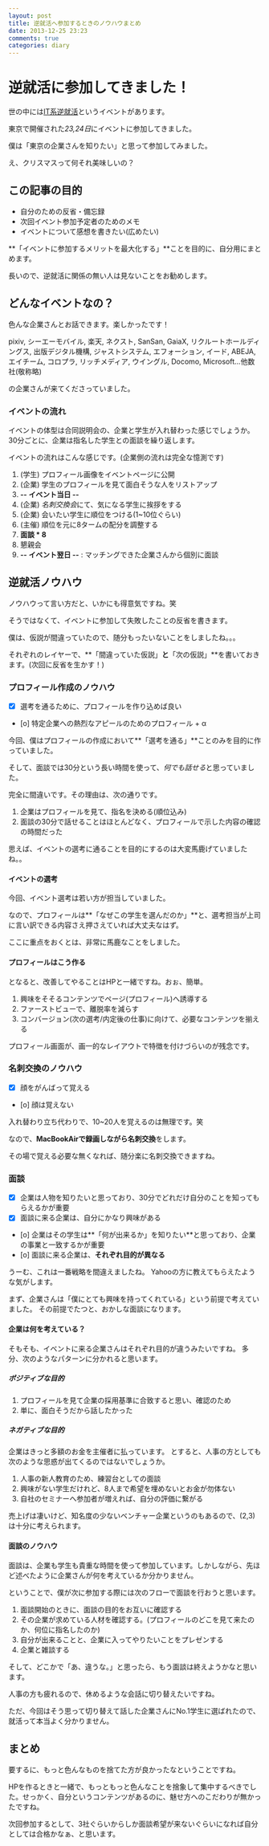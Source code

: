 ```yaml
---
layout: post
title: 逆就活へ参加するときのノウハウまとめ
date: 2013-12-25 23:23
comments: true
categories: diary
---
```


# 逆就活に参加してきました！

世の中には[IT系逆就活]( http://www.studenthunting.com/ )というイベントがあります。

東京で開催された*23,24日*にイベントに参加してきました。

<!-- more -->

僕は「東京の企業さんを知りたい」と思って参加してみました。

え、クリスマスって何それ美味しいの？

## この記事の目的

- 自分のための反省・備忘録
- 次回イベント参加予定者のためのメモ
- イベントについて感想を書きたい(広めたい)

**「イベントに参加するメリットを最大化する」**ことを目的に、自分用にまとめます。

長いので、逆就活に関係の無い人は見ないことをお勧めします。

## どんなイベントなの？

色んな企業さんとお話できます。楽しかったです！

pixiv, シーエーモバイル, 楽天, ネクスト, SanSan, GaiaX, リクルートホールディングス, 出版デジタル機構, ジャストシステム, エフォーション, イード, ABEJA, エイチーム, コロプラ, リッチメディア, ウイングル, Docomo, Microsoft...他数社(敬称略)

の企業さんが来てくださっていました。

### イベントの流れ

イベントの体型は合同説明会の、企業と学生が入れ替わった感じでしょうか。
30分ごとに、企業は指名した学生との面談を繰り返します。

イベントの流れはこんな感じです。(企業側の流れは完全な憶測です)

1. (学生) プロフィール画像をイベントページに公開
2. (企業) 学生のプロフィールを見て面白そうな人をリストアップ
3. **-- イベント当日 --**
4. (企業) *名刺交換会*にて、気になる学生に挨拶をする
5. (企業) 会いたい学生に順位をつける(1~10位ぐらい)
6. (主催) 順位を元に8タームの配分を調整する
7. **面談 \* 8**
8. 懇親会
9. **-- イベント翌日 --** : マッチングできた企業さんから個別に面談

## 逆就活ノウハウ

ノウハウって言い方だと、いかにも得意気ですね。笑

そうではなくて、イベントに参加して失敗したことの反省を書きます。

僕は、仮説が間違っていたので、随分もったいないことをしましたね。。。

それぞれのレイヤーで、**「間違っていた仮説」**と**「次の仮説」**を書いておきます。(次回に反省を生かす！)

### プロフィール作成のノウハウ

- [x] 選考を通るために、プロフィールを作り込めば良い
- [o] 特定企業への熱烈なアピールのためのプロフィール + α

今回、僕はプロフィールの作成において**「選考を通る」**ことのみを目的に作っていました。

そして、面談では30分という長い時間を使って、*何でも話せる*と思っていました。

完全に間違いです。その理由は、次の通りです。

1. 企業はプロフィールを見て、指名を決める(順位込み)
2. 面談の30分で話せることはほとんどなく、プロフィールで示した内容の確認の時間だった

思えば、イベントの選考に通ることを目的にするのは大変馬鹿げていましたね。。

#### イベントの選考

今回、イベント選考は若い方が担当していました。

なので、プロフィールは**「なぜこの学生を選んだのか」**と、選考担当が上司に言い訳できる内容さえ押さえていれば大丈夫なはず。

ここに重点をおくとは、非常に馬鹿なことをしました。

#### プロフィールはこう作る

となると、改善してやることはHPと一緒ですね。おぉ、簡単。

1. 興味をそそるコンテンツでページ(プロフィール)へ誘導する
2. ファーストビューで、離脱率を減らす
3. コンバージョン(次の選考/内定後の仕事)に向けて、必要なコンテンツを揃える

プロフィール画面が、画一的なレイアウトで特徴を付けづらいのが残念です。

### 名刺交換のノウハウ

- [x] 顔をがんばって覚える
- [o] 顔は覚えない

入れ替わり立ち代わりで、10~20人を覚えるのは無理です。笑

なので、**MacBookAirで録画しながら名刺交換**をします。

その場で覚える必要な無くなれば、随分楽に名刺交換できますね。

### 面談

- [x] 企業は人物を知りたいと思っており、30分でどれだけ自分のことを知ってもらえるかが重要
- [x] 面談に来る企業は、自分にかなり興味がある
- [o] 企業はその学生は**「何が出来るか」を知りたい**と思っており、企業の事業と一致するかが重要
- [o] 面談に来る企業は、**それぞれ目的が異なる**

うーむ、これは一番戦略を間違えましたね。
Yahooの方に教えてもらえたような気がします。

まず、企業さんは「僕にとても興味を持ってくれている」という前提で考えていました。
その前提でたつと、おかしな面談になります。

#### 企業は何を考えている？

そもそも、イベントに来る企業さんはそれぞれ目的が違うみたいですね。
多分、次のようなパターンに分かれると思います。

##### ポジティブな目的

1. プロフィールを見て企業の採用基準に合致すると思い、確認のため
2. 単に、面白そうだから話したかった

##### ネガティブな目的

企業はきっと多額のお金を主催者に払っています。
とすると、人事の方としても次のような思惑が出てくるのではないでしょうか。

1. 人事の新人教育のため、練習台としての面談
2. 興味がない学生だけれど、8人まで希望を埋めないとお金が勿体ない
3. 自社のセミナーへ参加者が増えれば、自分の評価に繋がる

売上げは凄いけど、知名度の少ないベンチャー企業というのもあるので、(2,3)は十分に考えられます。

#### 面談のノウハウ

面談は、企業も学生も貴重な時間を使って参加しています。しかしながら、先ほど述べたように企業さんが何を考えているか分かりません。

ということで、僕が次に参加する際には次のフローで面談を行おうと思います。

1. 面談開始のときに、面談の目的をお互いに確認する
2. その企業が求めている人材を確認する。(プロフィールのどこを見て来たのか、何位に指名したのか)
3. 自分が出来ることと、企業に入ってやりたいことをプレゼンする
4. 企業と雑談する

そして、どこかで「あ、違うな。」と思ったら、もう面談は終えようかなと思います。

人事の方も疲れるので、休めるような会話に切り替えたいですね。

ただ、今回はそう思って切り替えて話した企業さんにNo.1学生に選ばれたので、就活って本当よく分かりません。

## まとめ

要するに、もっと色んなものを捨てた方が良かったなということですね。

HPを作るときと一緒で、もっともっと色んなことを捨象して集中するべきでした。せっかく、自分というコンテンツがあるのに、魅せ方へのこだわりが無かったですね。

次回参加するとして、3社ぐらいからしか面談希望が来ないぐらいになれば自分としては合格かなぁ、と思います。
